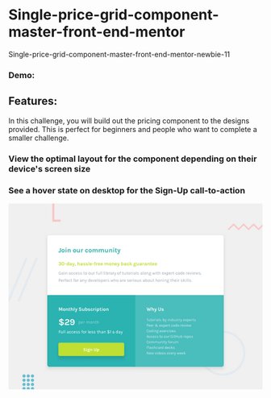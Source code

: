 # Single-price-grid-component-master-front-end-mentor

Single-price-grid-component-master-front-end-mentor-newbie-11

### Demo:

## Features:

In this challenge, you will build out the pricing component to the designs provided. This is perfect for beginners and people who want to complete a smaller challenge.

### View the optimal layout for the component depending on their device's screen size

### See a hover state on desktop for the Sign-Up call-to-action

![Getting Started](./design/desktop-preview.jpg)
